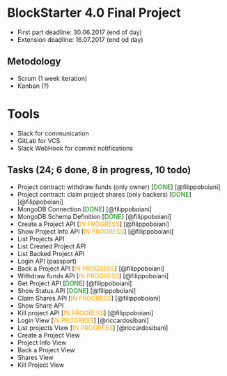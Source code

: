 # BlockStarter 4.0 Final Project

- First part deadline: 30.06.2017 (end of day)
- Extension deadline: 16.07.2017 (end od day)

## Metodology 
- Scrum (1 week iteration)
- Kanban (?)

# Tools 
- Slack for communication
- GitLab for VCS
- Slack WebHook for commit notifications 


## Tasks (24; 6 done, 8 in progress, 10 todo)
- Project contract: withdraw funds (only owner) [<span style="color:green">DONE</span>] [@filippoboiani]
- Project contract: claim project shares (only backers) [<span style="color:green">DONE</span>] [@filippoboiani]
- MongoDB Connection [<span style="color:green">DONE</span>] [@filippoboiani]
- MongoDB Schema Definition [<span style="color:green">DONE</span>] [@filippoboiani]
- Create a Project API [<span style="color:orange">IN PROGRESS</span>] [@filippoboiani]
- Show Project Info API [<span style="color:orange">IN PROGRESS</span>] [@filippoboiani]
- List Projects API 
- List Created Project API
- List Backed Project API
- Login API (passport)  
- Back a Project API [<span style="color:orange">IN PROGRESS</span>] [@filippoboiani]
- Withdraw funds API [<span style="color:orange">IN PROGRESS</span>] [@filippoboiani]
- Get Project API [<span style="color:green">DONE</span>] [@filippoboiani]
- Show Status API [<span style="color:green">DONE</span>] [@filippoboiani]
- Claim Shares API [<span style="color:orange">IN PROGRESS</span>] [@filippoboiani]
- Show Share API 
- Kill project API [<span style="color:orange">IN PROGRESS</span>] [@filippoboiani]
- Login View [<span style="color:orange">IN PROGRESS</span>] [@riccardosibani]
- List projects View [<span style="color:orange">IN PROGRESS</span>] [@riccardosibani]
- Create a Project View 
- Project Info View
- Back a Project View 
- Shares View 
- Kill Project View




